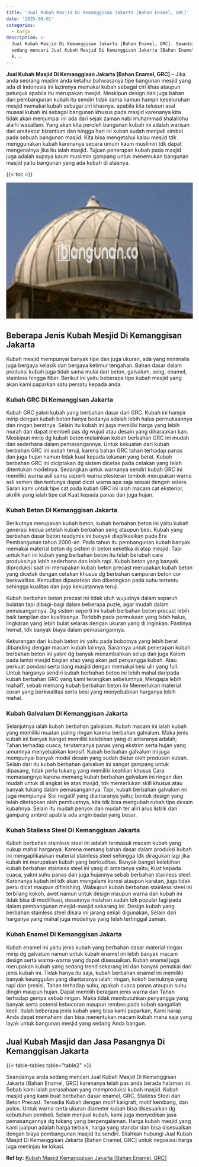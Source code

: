 ```yaml
---
title: 'Jual Kubah Masjid Di Kemanggisan Jakarta [Bahan Enamel, GRC]'
date: '2025-08-01'
categories:
  - harga
description: >-
  Jual Kubah Masjid Di Kemanggisan Jakarta [Bahan Enamel, GRC]. Seandainya anda
  sedang mencari Jual Kubah Masjid Di Kemanggisan Jakarta [Bahan Enamel, GRC]
  k...
---
```


**Jual Kubah Masjid Di Kemanggisan Jakarta \[Bahan Enamel, GRC\]** – Jika anda seorang muslim anda ketahui bahwasanya tipe bangunan mesjid yang ada di Indonesia ini lazimnya memakai kubah sebagai ciri khas ataupun petunjuk apabila itu merupakan mesjid. Meskipun design dan juga bahan dari pembangunan kubah itu sendiri tidak sama namun hampir keseluruhan mesjid memakai kubah sebagai ciri khasnya. apabila kita telusuri asal muasal kubah ini sebagai bangunan khusus pada masjid karenanya kita tidak akan menjumpai ini ada dari sejak zaman nabi muhammad shalallohu alaihi wasallam. Yang akan kita peroleh bangunan kubah ini adalah warisan dari arsitektur bizantium dan hingga hari ini kubah sudah menjadi simbol pada sebuah bangunan masjid. Kita bisa mengetahui kalau mesjid tdk menggunakan kubah karenanya secara umum kaum muslimin tdk dapat mengenalnya jika itu ialah masjid. Tujuan penerapan kubah pada masjid juga adalah supaya kaum muslimin gampang untuk menemukan bangunan masjid yaitu bangunan yang ada kubah di atasnya.

{{< toc >}}

![Jual Kubah Masjid Di Kemanggisan Jakarta [Bahan Enamel, GRC]](/images/jual-kubah-masjid-16.png)

## Beberapa Jenis Kubah Mesjid Di Kemanggisan Jakarta

Kubah mesjid mempunyai banyak tipe dan juga ukuran, ada yang minimalis juga bergaya kelasik dan bergaya ketimur tengahan. Bahan dasar dalam produksi kubah juga tidak sama mulai dari beton, galvalum, seng, enamel, stainless hingga fiber. Berikut ini yaitu beberapa tipe kubah mesjid yang akan kami paparkan satu persatu kepada anda.

### Kubah GRC Di Kemanggisan Jakarta

Kubah GRC yakni kubah yang berbahan dasar dari GRC. Kubah ini hampir mirip dengan kubah beton hanya bedanya adalah lebih halus permukaannya dan ringan beratnya. Selain itu kubah ini juga memiliki harga yang lebih murah dan dapat membeli pas dg wujud atau desain yang diharapkan kan. Meskipun mirip dg kubah beton melainkan kubah berbahan GRC ini mudah dan sederhana dalam pemasangannya. Untuk kekuatan dari kubah berbahan GRC ini sudah teruji, karena bahan GRC tahan terhadap panas dan juga hujan namun tidak kuat kepada tekanan yang berat. Kubah berbahan GRC ini diciptakan dg sistem dicetak pada cetakan yang telah ditentukan modelnya. Sedangkan untuk warnanya sendiri kubah GRC ini memiliki warna asli sama seperti warna plesteran tembok merupakan warna asli semen dan tentunya dapat dicat warna apa saja sesuai dengan selera. Saran kami untuk tipe cat pada kubah GRC ini ialah macam cat eksterior, akrilik yang ialah tipe cat Kuat kepada panas dan juga hujan.

### Kubah Beton Di Kemanggisan Jakarta

Berikutnya merupakan kubah beton, kubah berbahan beton ini yaitu kubah generasi kedua setelah kubah berbahan seng ataupun besi. Kubah yang berbahan dasar beton readymix ini banyak diaplikasikan pada Era Pembangunan tahun 2000-an. Pada tahun itu pembangunan kubah banyak memakai material beton dg sistem di beton seketika di atap mesjid. Tapi untuk hari ini kubah yang berbahan beton itu telah berubah cara produksinya lebih sederhana dan lebih rapi. Kubah beton yang banyak diproduksi saat ini merupakan kubah beton precast merupakan kubah beton yang dicetak dengan cetakan khusus dg berbahan campuran beton cor berkwalitas. Kemudian dipadatkan dan dikeringkan pada suhu tertentu sehingga kualitas dan juga kekuatannya teruji.

Kubah berbahan beton precast ini tidak utuh wujudnya dalam separuh bulatan tapi dibagi-bagi dalam beberapa puzle, agar mudah dalam pemasangannya. Dg sistem seperti ini kubah berbahan beton precast lebih baik tampilan dan kualitasnya. Terlebih pada permukaan yang lebih halus, lingkaran yang lebih bulat selaras dengan ukuran yang di inginkan. Pastinya hemat, tdk banyak biaya dalam pemasangannya.

Kekurangan dari kubah beton ini yaitu pada bobotnya yang lebih berat dibanding dengan macam kubah lainnya. Sarannya untuk penerapan kubah berbahan beton ini yakni dg banyak menambahkan selup dan juga Kolom pada lantai masjid bagian atap yang akan jadi penyangga kubah. Atau perkuat pondasi serta tiang masjid dengan memakai besi ulir yang full. Untuk harganya sendiri kubah berbahan beton ini lebih mahal daripada kubah berbahan GRC yang kami terangkan sebelumnya. Mengapa lebih mahal?, sebab memang kubah berbahan beton ini Memerlukan material coran yang berkwalitas serta besi yang menyebabkan harganya lebih mahal.

### Kubah Galvalum Di Kemanggisan Jakarta

Selanjutnya ialah kubah berbahan galvalum. Kubah macam ini ialah kubah yang memiliki muatan paling ringan karena berbahan galvalum. Maka jenis kubah ini banyak banget memiliki kelebihan yang di antaranya adalah; Tahan terhadap cuaca, terutamanya panas yang ekstrim serta hujan yang umumnya menyebabkan korosif. Kubah berbahan galvalum ini juga mempunyai banyak model desain yang sudah diatur oleh produsen kubah. Selain dari itu kubah berbahan galvalum ini sangat gampang untuk dipasang, tidak perlu tukang yang memiliki keahlian khusus Cara memasangnya karena memang kubah berbahan galvalum ini ringan dan mudah untuk di angkat ke atas masjid, tdk memerlukan skill khusus atau banyak tukang dalam pemasangannya. Tapi, kubah berbahan galvalum ini juga mempunyai Sisi negatif yang diantaranya yaitu; bentuk design yang telah ditetapkan oleh pembuatnya, kita tdk bisa mengubah rubah tipe desain kubahnya. Selain itu mudah penyok dan mudah ter aliri arus listrik dan gampang ambrol apabila ada angin badai yang besar.

### Kubah Stailess Steel Di Kemanggisan Jakarta

Kubah berbahan stainless steel ini adalah termasuk macam kubah yang cukup mahal harganya. Karena memang bahan dasar dalam produksi kubah ini mengaplikasikan material stainless steel sehingga tdk diragukan lagi jika kubah ini merupakan kubah yang berkualitas. Banyak banget kelebihan kubah berbahan stainless steel ini yang di antaranya yaitu; Kuat kepada cuaca, yakni suhu panas dan juga hujannya sebab berbahan stainless steel. Karenanya kubah ini tdk akan mengalami korosi ataupun karatan, juga tidak perlu dicat maupun difinishing. Walaupun kubah berbahan stainless steel ini terbilang kokoh, awet namun untuk design maupun warna dari kubah ini tidak bisa di modifikasi, desainnya malahan sudah tdk popular lagi pada dalam pembangunan mesjid-masjid sekarang ini. Design kubah yang berbahan stainless steel dikala ini jarang sekali digunakan, Selain dari harganya yang mahal juga modelnya yang telah tertinggal zaman.

### Kubah Enamel Di Kemanggisan Jakarta

Kubah enamel ini yaitu jenis kubah yang berbahan dasar material ringan mirip dg galvalum namun untuk kubah enamel ini lebih banyak macam design serta warna-warna yang dapat disesuaikan. Kubah enamel juga merupakan kubah yang sedang trend sekarang ini dan banyak pemakai dari jenis kubah ini. Tidak hanya itu saja, kubah berbahan enamel ini memiliki banyak keunggulan yang diantaranya ialah; ringan, kokoh bentuknya yang rapi dan presisi, Tahan terhadap suhu, apakah cuaca panas ataupun suhu dingin maupun hujan. Dapat memilih beragam jenis warna dan Tahan terhadap gempa sebab ringan. Maka tidak membutuhkan penyangga yang banyak serta potensi kebocoran maupun rembes pada kubah sangatlah kecil. Itulah beberapa jenis kubah yang bisa kami paparkan, Kami harap Anda dapat memahami dan bisa menentukan macam kubah mana saja yang layak untuk bangunan mesjid yang sedang Anda bangun.

## Jual Kubah Masjid dan Jasa Pasangnya Di Kemanggisan Jakarta

{{< table-tables table="table2" >}}

Seandainya anda sedang mencari Jual Kubah Masjid Di Kemanggisan Jakarta \[Bahan Enamel, GRC\] karenanya telah pas anda berada halaman ini. Sebab kami ialah perusahaan yang memproduksi kubah masjid. Kubah masjid yang kami buat berbahan dasar enamel, GRC, Stailess Steel dan Beton Precast. Tersedia Kubah dengan motif kaligrafi, motif kembang, dan polos. Untuk warna serta ukuran diameter kubah bisa disesuaikan dg kebutuhan pembeli. Selain menjual kubah, kami juga menyedikan jasa pemasangannya dg tukang yang berpengalaman. Harga kubah mesjid yang kami jualpun adalah harga terbaik, harga yang standar dan bisa disesuaikan dengan biaya pembangunan masjid itu sendiri. Silahkan hubungi Jual Kubah Masjid Di Kemanggisan Jakarta \[Bahan Enamel, GRC\] untuk negosiasi harga juga meninjau ke lokasi.

**Ref by:** [Kubah Masjid Kemanggisan Jakarta [Bahan Enamel, GRC]](https://id.wikipedia.org/wiki/Kubah)
